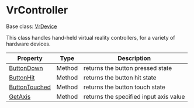 # VrController

Base class: [VrDevice](VrDevice.md)

This class handles hand-held virtual reality controllers, for a variety of hardware devices.

| Property | Type | Description |
|---|---|---|
| [ButtonDown](VrController_ButtonDown.md) | Method | returns the button pressed state |
| [ButtonHit](VrController_ButtonHit.md) | Method | returns the button hit state |
| [ButtonTouched](VrController_ButtonTouched.md) | Method | returns the button touch state |
| [GetAxis](VrController_GetAxis.md) | Method | returns the specified input axis value |